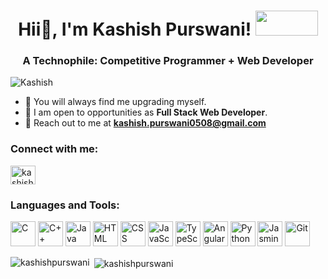 <h1 align="center">Hii👋, I'm Kashish Purswani! <img src="https://c.tenor.com/NqKn2UhXzU0AAAAi/get-greeting-say-hi.gif" width="100" height="40"/></h1>
<h3 align="center">A Technophile: Competitive Programmer + Web Developer</h3>

<p align="left"> <img src="https://komarev.com/ghpvc/?username=Kashish05" alt="Kashish" /> </p>

- 👯 You will always find me upgrading myself.
- 🤝 I am open to opportunities as **Full Stack Web Developer**.
- 💬 Reach out to me at **kashish.purswani0508@gmail.com**

<h3 align="left">Connect with me:</h3>
<p align="left">
<a href="https://www.linkedin.com/in/kashishpurswani/" target="blank"><img align="center" src="https://cdn.jsdelivr.net/npm/simple-icons@3.0.1/icons/linkedin.svg" alt="kashishpurswani" height="30" width="40" /></a>
</p>

<h3 align="left">Languages and Tools:</h3>
<p align="left"> 
<img src="https://icon-library.com/images/icon-programing/icon-programing-27.jpg" alt="C" width="40" height="40"/> 
<img src="https://icon-library.com/images/game-developer-icon/game-developer-icon-5.jpg" alt="C++" width="40" height="40"/>  
<img src="https://brandslogos.com/wp-content/uploads/images/large/java-logo-1.png" alt="Java" width="40" height="40"/>
<img src="https://icon-library.com/images/html5-icon/html5-icon-13.jpg" alt="HTML" width="40" height="40"/> 
<img src="https://icon-library.com/images/css3-icon/css3-icon-28.jpg" alt="CSS" width="40" height="40"/>
<img src="https://icon-library.com/images/javascript-icon-png/javascript-icon-png-23.jpg" alt="JavaScript" width="40" height="40"/>
<img src="https://icon-library.com/images/mit-icon/mit-icon-25.jpg" alt="TypeScript" width="40" height="40"/>
<img src="https://icon-library.com/images/angularjs-icon/angularjs-icon-14.jpg" alt="Angular Js" width="40" height="40"/>
<img src="https://icon-library.com/images/python-icon/python-icon-10.jpg" alt="Python" width="40" height="40"/>
<img src="https://upload.wikimedia.org/wikipedia/en/2/22/Logo_jasmine.svg" alt="Jasmine Framework" width="40" height="40"/>
<img src="https://icon-library.com/images/git-icon/git-icon-28.jpg" alt="Git" width="40" height="40"/> 
</p>

<p><img align="left" src="https://github-readme-stats.vercel.app/api/top-langs?username=Kashish05&show_icons=true&locale=en&layout=compact" alt="kashishpurswani" /></p>

<p>&nbsp;<img align="center" src="https://github-readme-stats.vercel.app/api?username=Kashish05&show_icons=true&locale=en" alt="kashishpurswani" /></p>
